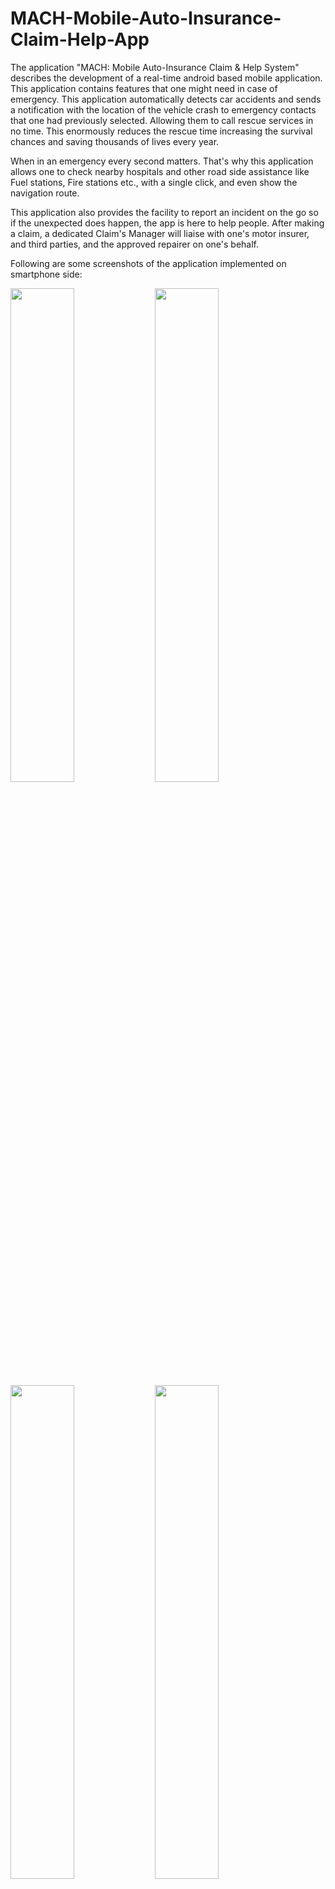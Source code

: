 # MACH-Mobile-Auto-Insurance-Claim-Help-App
The application "MACH: Mobile Auto-Insurance Claim & Help System" describes the development of a real-time android based mobile application. This application contains features that one might need in case of emergency. This application automatically detects car accidents and sends a notification with the location of the vehicle crash to emergency contacts that one had previously selected. Allowing them to call rescue services in no time. This enormously reduces the rescue time increasing the survival chances and saving thousands of lives every year.

When in an emergency every second matters. That's why this application allows one to check nearby hospitals and other road side assistance like Fuel stations, Fire stations etc., with a single click, and even show the navigation route.

This application also provides the facility to report an incident on the go so if the unexpected does happen, the app is here to help people. After making a claim, a dedicated Claim's Manager will liaise with one's motor insurer, and third parties, and the approved repairer on one's behalf.


Following are some screenshots of the application implemented on smartphone side: 

<img src="https://user-images.githubusercontent.com/29085766/50291133-b0894300-0493-11e9-8f08-f359b20903be.png" width="45%"></img> <img src="https://user-images.githubusercontent.com/29085766/50291167-d282c580-0493-11e9-9387-3a1d42fbbc90.png" width="45%"></img> <img src="https://user-images.githubusercontent.com/29085766/50291174-d6164c80-0493-11e9-8cb7-764a0d5422a6.png" width="45%"></img> <img src="https://user-images.githubusercontent.com/29085766/50291199-ec240d00-0493-11e9-849f-fe29fdd37c7a.png" width="45%"></img> <img src="https://user-images.githubusercontent.com/29085766/50291285-25f51380-0494-11e9-971c-428bebc4a122.png" width="45%"></img> <img src="https://user-images.githubusercontent.com/29085766/50291297-2d1c2180-0494-11e9-85cc-a7d70e4cc9c4.png" width="45%"></img> <img src="https://user-images.githubusercontent.com/29085766/50291266-18d82480-0494-11e9-9c37-572a768aab91.png" width="45%"></img> <img src="https://user-images.githubusercontent.com/29085766/50291200-ededd080-0493-11e9-883d-105406e19756.png" width="45%"></img> 
